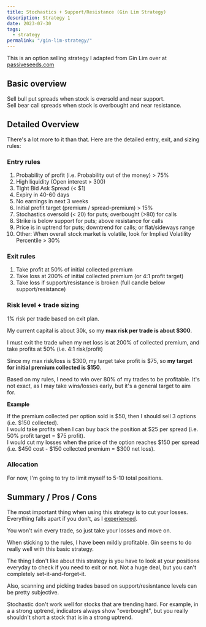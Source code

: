 ```yaml
---
title: Stochastics + Support/Resistance (Gin Lim Strategy)
description: Strategy 1
date: 2023-07-30
tags:
  - strategy
permalink: "/gin-lim-strategy/"
---
```

This is an option selling strategy I adapted from Gin Lim over at <a href="https://passiveseeds.com/">passiveseeds.com</a>

## Basic overview
Sell bull put spreads when stock is oversold and near support.  
Sell bear call spreads when stock is overbought and near resistance.

## Detailed Overview
There's a lot more to it than that.  Here are the detailed entry, exit, and sizing rules:

### Entry rules
1. Probability of profit (i.e. Probability out of the money) > 75%
1. High liquidity (Open interest > 300)
1. Tight Bid Ask Spread (< $1)
1. Expiry in 40-60 days
1. No earnings in next 3 weeks
1. Initial profit target (premium / spread-premium) > 15% 
1. Stochastics oversold (< 20) for puts; overbought (>80) for calls
1. Strike is below support for puts; above resistance for calls
1. Price is in uptrend for puts; downtrend for calls; or flat/sideways range
1. Other: When overall stock market is volatile, look for Implied Volatility Percentile > 30%

### Exit rules
1. Take profit at 50% of initial collected premium 
2. Take loss at 200% of initial collected premium (or 4:1 profit target)
3. Take loss if support/resistance is broken (full candle below support/resistance)


### Risk level + trade sizing
1% risk per trade based on exit plan.  

My current capital is about 30k, so my **max risk per trade is about $300**.

I must exit the trade when my net loss is at 200% of collected premium, and take profits at 50% (i.e. 4:1 risk/profit)

Since my max risk/loss is $300, my target take profit is $75, so **my target for initial premium collected is $150**. 

Based on my rules, I need to win over 80% of my trades to be profitable.  It's not exact, as I may take wins/losses early, but it's a general target to aim for.

**Example**

If the premium collected per option sold is $50, then I should sell 3 options (i.e. $150 collected).  
I would take profits when I can buy back the position at $25 per spread (i.e. 50% profit target = $75 profit).  
I would cut my losses when the price of the option reaches $150 per spread (i.e. $450 cost - $150 collected premium = $300 net loss).

### Allocation
For now, I'm going to try to limit myself to 5-10 total positions.

## Summary / Pros / Cons
The most important thing when using this strategy is to cut your losses.  Everything falls apart if you don't, as I <a href="/how-i-lost-2-986-in-july-2023-trading-options/">experienced</a>.

You won't win every trade, so just take your losses and move on.

When sticking to the rules, I have been mildly profitable.  Gin seems to do really well with this basic strategy.

The thing I don't like about this strategy is you have to look at your positions everyday to check if you need to exit or not.  Not a huge deal, but you can't completely set-it-and-forget-it. 

Also, scanning and picking trades based on support/resisntance levels can be pretty subjective.

Stochastic don't work well for stocks that are trending hard.  For example, in a a strong uptrend, indicators always show "overbought", but you really shouldn't short a stock that is in a strong uptrend.
